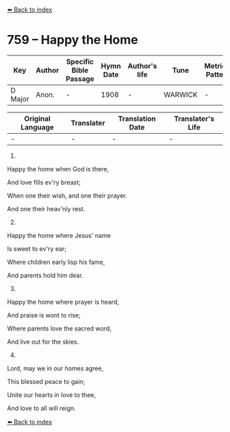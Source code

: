 [⬅️ Back to index](../README.md)

# 759 – Happy the Home

Key | Author   | Specific Bible Passage     |Hymn Date |Author's life |Tune |Metrical Pattern   |Composer/Source
-- | --------- | ---------------------------|----------|--------------|-----|-------------------|-------------  
D Major |Anon. |- |1908 |- |WARWICK |- |S. Stanley

Original Language | Translater | Translation Date   | Translater's Life  
----------------- | --------- | --------------------|-------------     
\- |- |- |-




1.

Happy the home when God is there,

And love fills ev'ry breast;

When one their wish, and one their prayer.

And one their heav'nly rest.



2.

Happy the home where Jesus' name

Is sweet to ev'ry ear;

Where children early lisp his fame,

And parents hold him dear.



3.

Happy the home where prayer is heard,

And praise is wont to rise;

Where parents love the sacred word,

And live out for the skies.



4.

Lord, may we in our homes agree,

This blessed peace to gain;

Unite our hearts in love to thee,

And love to all will reign.

[⬅️ Back to index](../README.md)
